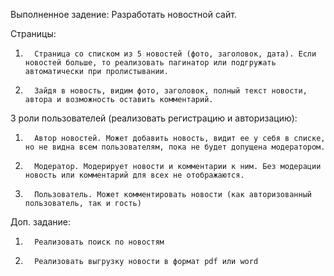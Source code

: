 Выполненное задение: Разработать новостной сайт.

 

Страницы:

1.       Страница со списком из 5 новостей (фото, заголовок, дата). Если новостей больше, то реализовать пагинатор или подгружать автоматически при пролистывании.

2.       Зайдя в новость, видим фото, заголовок, полный текст новости, автора и возможность оставить комментарий.

 

3 роли пользователей (реализовать регистрацию и авторизацию):

1.       Автор новостей. Может добавить новость, видит ее у себя в списке, но не видна всем пользователям, пока не будет допущена модератором.

2.       Модератор. Модерирует новости и комментарии к ним. Без модерации новость или комментарий для всех не отображаются.

3.       Пользователь. Может комментировать новости (как авторизованный пользователь, так и гость)

 

Доп. задание:

1.       Реализовать поиск по новостям

2.       Реализовать выгрузку новости в формат pdf или word